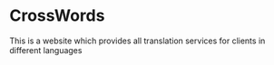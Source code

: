 # CrossWords
This is a website which provides all translation services for clients in different languages
